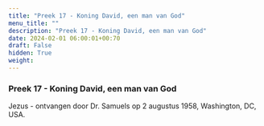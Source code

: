 ```yaml
---
title: "Preek 17 - Koning David, een man van God"
menu_title: ""
description: "Preek 17 - Koning David, een man van God"
date: 2024-02-01 06:00:01+00:70
draft: False
hidden: True
weight:
---
```

### Preek 17 - Koning David, een man van God

Jezus - ontvangen door Dr. Samuels op 2 augustus 1958, Washington, DC, USA.
